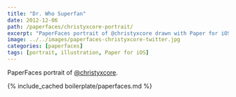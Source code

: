 ```yaml
---
title: "Dr. Who Superfan"
date: 2012-12-06
path: /paperfaces/christyxcore-portrait/
excerpt: "PaperFaces portrait of @christyxcore drawn with Paper for iOS on an iPad."
image: ../../images/paperfaces-christyxcore-twitter.jpg
categories: [paperfaces]
tags: [portrait, illustration, Paper for iOS]
---
```


PaperFaces portrait of [@christyxcore](https://twitter.com/christyxcore).

{% include_cached boilerplate/paperfaces.md %}
